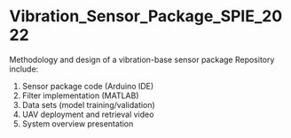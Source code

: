 # Vibration_Sensor_Package_SPIE_2022

Methodology and design of a vibration-base sensor package
Repository include:
1. Sensor package code (Arduino IDE)
2. Filter implementation (MATLAB)
3. Data sets (model training/validation)
4. UAV deployment and retrieval video
5. System overview presentation
